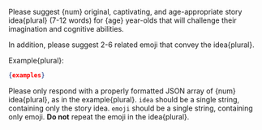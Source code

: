 Please suggest {num} original, captivating, and age-appropriate story idea{plural} (7-12 words) for {age} year-olds that will challenge their imagination and cognitive abilities.

In addition, please suggest 2-6 related emoji that convey the idea{plural}.

Example{plural}:

```json
{examples}
```

Please only respond with a properly formatted JSON array of {num} idea{plural}, as in the example{plural}. `idea` should be a single string, containing only the story idea. `emoji` should be a single string, containing only emoji. **Do not** repeat the emoji in the idea{plural}.
